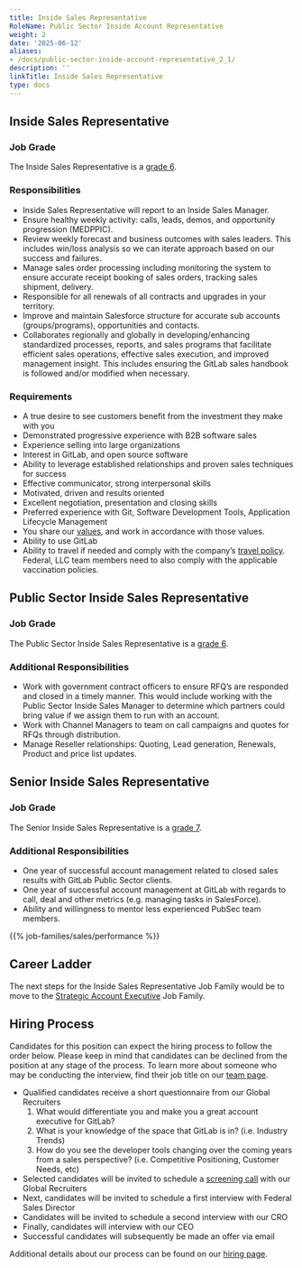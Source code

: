 ```yaml
---
title: Inside Sales Representative
RoleName: Public Sector Inside Account Representative
weight: 2
date: '2025-06-12'
aliases:
- /docs/public-sector-inside-account-representative_2_1/
description: ''
linkTitle: Inside Sales Representative
type: docs
---
```


## Inside Sales Representative

### Job Grade

The Inside Sales Representative is a [grade 6](/handbook/total-rewards/compensation/compensation-calculator/#gitlab-job-grades).

### Responsibilities

- Inside Sales Representative will report to an Inside Sales Manager.
- Ensure healthy weekly activity: calls, leads, demos, and opportunity progression (MEDPPIC).
- Review weekly forecast and business outcomes with sales leaders.  This includes win/loss analysis so we can iterate approach based on our success and failures.
- Manage sales order processing including monitoring the system to ensure accurate receipt booking of sales orders, tracking sales shipment, delivery.
- Responsible for all renewals of all contracts and upgrades in your territory.
- Improve and maintain Salesforce structure for accurate sub accounts (groups/programs), opportunities and contacts.
- Collaborates regionally and globally in developing/enhancing standardized processes, reports, and sales programs that facilitate efficient sales operations, effective sales execution, and improved management insight.  This includes ensuring the GitLab sales handbook is followed and/or modified when necessary.

### Requirements

- A true desire to see customers benefit from the investment they make with you
- Demonstrated progressive experience with B2B software sales
- Experience selling into large organizations
- Interest in GitLab, and open source software
- Ability to leverage established relationships and proven sales techniques for success
- Effective communicator, strong interpersonal skills
- Motivated, driven and results oriented
- Excellent negotiation, presentation and closing skills
- Preferred experience with Git, Software Development Tools, Application Lifecycle Management
- You share our [values](/handbook/values/), and work in accordance with those values.
- Ability to use GitLab
- Ability to travel if needed and comply with the company’s [travel policy](/handbook/travel/#travel-guidance-covid-19). Federal, LLC team members need to also comply with the applicable vaccination policies.

## Public Sector Inside Sales Representative

### Job Grade

The Public Sector Inside Sales Representative is a [grade 6](/handbook/total-rewards/compensation/compensation-calculator/#gitlab-job-grades).

### Additional Responsibilities

- Work with government contract officers to ensure RFQ’s are responded and closed in a timely manner. This would include working with the Public Sector Inside Sales Manager to determine which partners could bring value if we assign them to run with an account.
- Work with Channel Managers to team on call campaigns and quotes for RFQs through distribution.
- Manage Reseller relationships: Quoting, Lead generation, Renewals, Product and price list updates.

## Senior Inside Sales Representative

### Job Grade

The Senior Inside Sales Representative is a [grade 7](/handbook/total-rewards/compensation/compensation-calculator/#gitlab-job-grades).

### Additional Responsibilities

- One year of successful account management related to closed sales results with GitLab Public Sector clients.
- One year of successful account management at GitLab with regards to call, deal and other metrics (e.g. managing tasks in SalesForce).
- Ability and willingness to mentor less experienced PubSec team members.

{{% job-families/sales/performance %}}

## Career Ladder

The next steps for the Inside Sales Representative Job Family would be to move to the [Strategic Account Executive](/job-families/sales/enterprise-account-executive/) Job Family.

## Hiring Process

Candidates for this position can expect the hiring process to follow the order below. Please keep in mind that candidates can be declined from the position at any stage of the process. To learn more about someone who may be conducting the interview, find their job title on our [team page](/handbook/company/team/).

- Qualified candidates receive a short questionnaire from our Global Recruiters
  1. What would differentiate you and make you a great account executive for GitLab?
  1. What is your knowledge of the space that GitLab is in? (i.e. Industry Trends)
  1. How do you see the developer tools changing over the coming years from a sales perspective? (i.e. Competitive Positioning, Customer Needs, etc)
- Selected candidates will be invited to schedule a [screening call](/handbook/hiring/#screening-call) with our Global Recruiters
- Next, candidates will be invited to schedule a first interview with Federal Sales Director
- Candidates will be invited to schedule a second interview with our CRO
- Finally, candidates will interview with our CEO
- Successful candidates will subsequently be made an offer via email

Additional details about our process can be found on our [hiring page](/handbook/hiring/).
